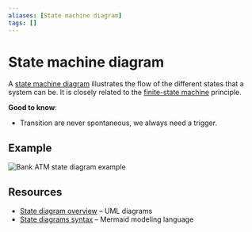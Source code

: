 ```yaml
---
aliases: [State machine diagram]
tags: []
---
```


# State machine diagram

A [state machine diagram](https://wikipedia.org/wiki/uml_state_machine) illustrates the flow of the different states that a system can be. It is closely related to the [finite-state machine](../../../styles/finite-state-machine.md) principle.

**Good to know**:
- Transition are never spontaneous, we always need a trigger.

## Example

![Bank ATM state diagram example](https://www.uml-diagrams.org/examples/state-machine-example-bank-atm.png)

## Resources

- [State diagram overview](https://www.uml-diagrams.org/state-machine-diagrams.html) – UML diagrams
- [State diagrams syntax](https://mermaid.js.org/syntax/statediagram.html) – Mermaid modeling language